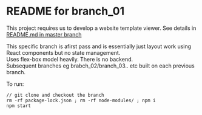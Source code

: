 # README for branch_01 #

This project requires us to develop a website template viewer. See details in [README.md in master branch](https://github.com/bganguly/coding-project-ui/tree/master#readme) 

This specific branch is afirst pass and is  essentially just layout work using React components but no state management.  
Uses flex-box model heavily. There is no backend.  
Subsequent branches eg brabch_02/branch_03.. etc built on each previous branch.

To run:
```
// git clone and checkout the branch
rm -rf package-lock.json ; rm -rf node-modules/ ; npm i
npm start
```